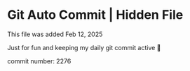 # Git Auto Commit | Hidden File

This file was added Feb 12, 2025

Just for fun and keeping my daily git commit active 🤪

commit number: 2276
